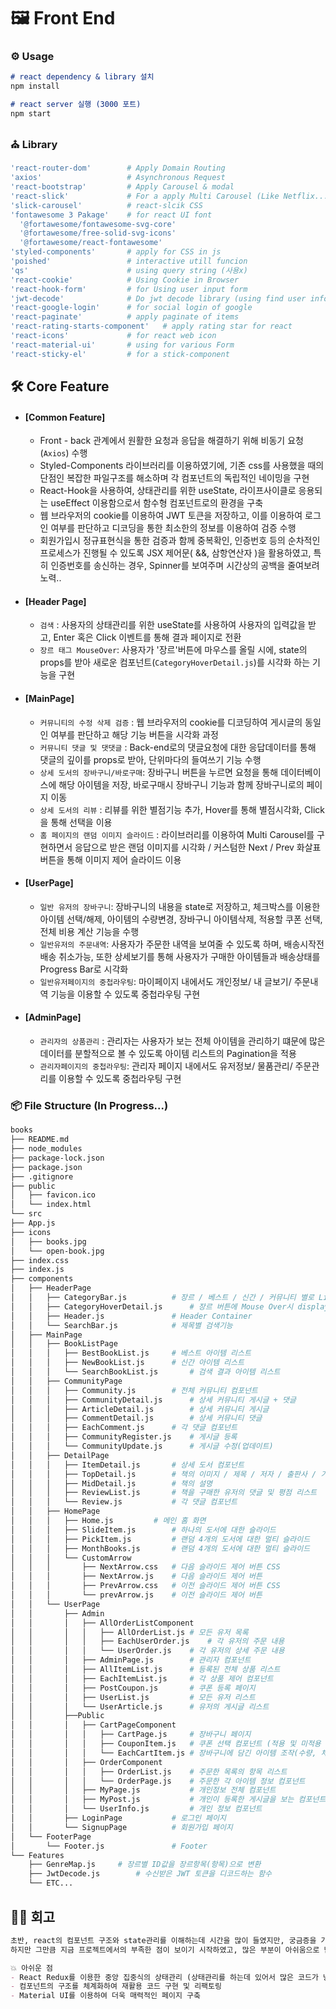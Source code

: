 # 🖼 Front End



### ⚙️ Usage

```markdown
# react dependency & library 설치
npm install

# react server 실행 (3000 포트)
npm start
```



###  ⛪️ Library

```bash
'react-router-dom'        # Apply Domain Routing
'axios'                   # Asynchronous Request
'react-bootstrap'         # Apply Carousel & modal
'react-slick'             # For a apply Multi Carousel (Like Netflix...)
'slick-carousel'          # react-slcik CSS
'fontawesome 3 Pakage'    # for react UI font
  '@fortawesome/fontawesome-svg-core'
  '@fortawesome/free-solid-svg-icons'
  '@fortawesome/react-fontawesome'
'styled-components'       # apply for CSS in js
'poished'                 # interactive utill funcion
'qs'                      # using query string (사용x)
'react-cookie'            # Using Cookie in Browser
'react-hook-form'         # for Using user input form
'jwt-decode'              # Do jwt decode library (using find user info)
'react-google-login'      # for social login of google
'react-paginate'          # apply paginate of items
'react-rating-starts-component'   # apply rating star for react
'react-icons'             # for react web icon
'react-material-ui'	      # using for various Form
'react-sticky-el'         # for a stick-component
```



## 🛠  Core Feature

- #### [Common Feature]

  - Front - back 관계에서 원활한 요청과 응답을 해결하기 위해 비동기 요청(`Axios`) 수행
  - Styled-Components 라이브러리를 이용하였기에, 기존 css를 사용했을 때의 단점인 복잡한 파일구조를 해소하며 각 컴포넌트의 독립적인 네이밍을 구현
  - React-Hook을 사용하여, 상태관리를 위한 useState, 라이프사이클로 응용되는 useEffect 이용함으로서 함수형 컴포넌트로의 환경을 구축
  - 웹 브라우저의 cookie를 이용하여 JWT 토큰을 저장하고, 이를 이용하여 로그인 여부를 판단하고 디코딩을 통한 최소한의 정보를 이용하여 검증 수행
  - 회원가입시 정규표현식을 통한 검증과 함께 중복확인, 인증번호 등의 순차적인 프로세스가 진행될 수 있도록 JSX 제어문( &&, 삼항연산자 )을 활용하였고, 특히 인증번호를 송신하는 경우, Spinner를 보여주며 시간상의 공백을 줄여보려 노력..

- #### [Header Page]

  - `검색` : 사용자의 상태관리를 위한 useState를 사용하여 사용자의 입력값을 받고, Enter 혹은 Click 이벤트를 통해 결과 페이지로 전환
  - `장르 태그 MouseOver`: 사용자가 '장르'버튼에 마우스를 올릴 시에, state의 props를 받아 새로운 컴포넌트(`CategoryHoverDetail.js`)를 시각화 하는 기능을 구현

- #### [MainPage]

  - `커뮤니티의 수정 삭제 검증` : 웹 브라우저의 cookie를 디코딩하여 게시글의 동일인 여부를 판단하고 해당 기능 버튼을 시각화 과정
  - `커뮤니티 댓글 및 댓댓글` :  Back-end로의 댓글요청에 대한 응답데이터를 통해 댓글의 깊이를 props로 받아, 단위마다의 들여쓰기 기능 수행
  - `상세 도서의 장바구니/바로구매`: 장바구니 버튼을 누르면 요청을 통해 데이터베이스에 해당 아이템을 저장, 바로구매시 장바구니 기능과 함께 장바구니로의 페이지 이동
  - `상세 도서의 리뷰` : 리뷰를 위한 별점기능 추가, Hover를 통해 별점시각화, Click을 통해 선택을 이용
  - `홈 페이지의 랜덤 이미지 슬라이드` : 라이브러리를 이용하여 Multi Carousel를 구현하면서 응답으로 받은 랜덤 이미지를 시각화 / 커스텀한 Next / Prev 화살표 버튼을 통해 이미지 제어 슬라이드 이용

- #### [UserPage]

  - `일반 유저의 장바구니`: 장바구니의 내용을 state로 저장하고, 체크박스를 이용한 아이템 선택/해제, 아이템의 수량변경, 장바구니 아이템삭제, 적용할 쿠폰 선택, 전체 비용 계산 기능을 수행 
  - `일반유저의 주문내역`: 사용자가 주문한 내역을 보여줄 수 있도록 하며, 배송시작전 배송 취소가능, 또한 상세보기를 통해 사용자가 구매한 아이템들과 배송상태를 Progress Bar로 시각화
  - `일반유저페이지의 중첩라우팅`: 마이페이지 내에서도 개인정보/ 내 글보기/ 주문내역 기능을 이용할 수 있도록 중첩라우팅 구현

- #### [AdminPage]

  - `관리자의 상품관리` : 관리자는 사용자가 보는 전체 아이템을 관리하기 떄문에 많은 데이터를 분할적으로 볼 수 있도록 아이템 리스트의 Pagination을 적용
  - `관리자페이지의 중첩라우팅`: 관리자 페이지 내에서도 유저정보/ 물품관리/ 주문관리를 이용할 수 있도록 중첩라우팅 구현



### 📦 File Structure (In Progress...)

```bash
books
├── README.md
├── node_modules
├── package-lock.json
├── package.json
├── .gitignore
├── public
│ 	├── favicon.ico
│ 	└── index.html
└── src
├── App.js
├── icons
│	├── books.jpg
│ 	└── open-book.jpg
├── index.css
├── index.js
├── components
│	├── HeaderPage
│	│	├── CategoryBar.js			# 장르 / 베스트 / 신간 / 커뮤니티 별로 Link되는 컴포넌트
│	│	├── CategoryHoverDetail.js		# 장르 버튼에 Mouse Over시 display되는 컴포넌트
│	│	├── Header.js				# Header Container
│	│	└── SearchBar.js			# 제목별 검색기능
│	├── MainPage
│	│	├── BookListPage
│	│	│	├── BestBookList.js		# 베스트 아이템 리스트
│	│	│	├── NewBookList.js		# 신간 아이템 리스트
│	│	│	└── SearchBookList.js		# 검색 결과 아이템 리스트
│	│	├── CommunityPage
│	│	│	├── Community.js		# 전체 커뮤니티 컴포넌트
│	│	│	├── CommunityDetail.js		# 상세 커뮤니티 게시글 + 댓글 
│	│	│	├── ArticleDetail.js		# 상세 커뮤니티 게시글
│	│	│	├── CommentDetail.js		# 상세 커뮤니티 댓글
│	│	│	├── EachComment.js		# 각 댓글 컴포넌트
│	│	│	├── CommunityRegister.js	# 게시글 등록
│	│	│	└── CommunityUpdate.js		# 게시글 수정(업데이트)
│	│	├── DetailPage
│	│	│	├── ItemDetail.js		# 상세 도서 컴포넌트
│	│	│	├── TopDetail.js		# 책의 이미지 / 제목 / 저자 / 출판사 / 가격 / 재고 + 장바구니 / 바로구매
│	│	│	├── MidDetail.js		# 책의 설명
│	│	│	├── ReviewList.js		# 책을 구매한 유저의 댓글 및 평점 리스트
│	│	│	└── Review.js			# 각 댓글 컴포넌트
│	│	├── HomePage
│	│	│	├── Home.js			# 메인 홈 화면
│	│	│	├── SlideItem.js		# 하나의 도서에 대한 슬라이드
│	│	│	├── PickItem.js			# 랜덤 4개의 도서에 대한 멀티 슬라이드
│	│	│	├── MonthBooks.js		# 랜덤 4개의 도서에 대한 멀티 슬라이드
│	│	│	└── CustomArrow
│	│	│		├── NextArrow.css	# 다음 슬라이드 제어 버튼 CSS		
│	│	│		├── NextArrow.js	# 다음 슬라이드 제어 버튼
│	│	│		├── PrevArrow.css	# 이전 슬라이드 제어 버튼 CSS
│	│	│		└── prevArrow.js	# 이전 슬라이드 제어 버튼
│	│	└── UserPage
│	│		├── Admin
│	│		│	├── AllOrderListComponent
│	│		│	│	├── AllOrderList.js	# 모든 유저 목록
│	│		│	│	├── EachUserOrder.js	# 각 유저의 주문 내용
│	│		│	│	└── UserOrder.js	# 각 유저의 상세 주문 내용
│	│		│	├── AdminPage.js		# 관리자 컴포넌트
│	│		│	├── AllItemList.js		# 등록된 전체 상품 리스트
│	│		│	├── EachItemList.js		# 각 상품 제어 컴포넌트
│	│		│	├── PostCoupon.js		# 쿠폰 등록 페이지
│	│		│	├── UserList.js			# 모든 유저 리스트	
│	│		│	└── UserArticle.js		# 유저의 게시글 리스트
│	│		├──Public
│	│		│	├── CartPageComponent
│	│		│	│	├── CartPage.js		# 장바구니 페이지
│	│		│	│	├── CouponItem.js	# 쿠폰 선택 컴포넌트 (적용 및 미적용 금액 보여주기) 
│	│		│	│	└── EachCartItem.js	# 장바구니에 담긴 아이템 조작(수량, 체크박스) 컴포넌트
│	│		│	├── OrderComponent
│	│		│	│	├── OrderList.js	# 주문한 목록의 항목 리스트
│	│		│	│	└── OrderPage.js	# 주문한 각 아이템 정보 컴포넌트
│	│		│	├── MyPage.js			# 개인정보 전체 컴포넌트
│	│		│	├── MyPost.js			# 개인이 등록한 게시글을 보는 컴포넌트
│	│		│	└── UserInfo.js			# 개인 정보 컴포넌트
│	│		├── LoginPage			# 로그인 페이지
│	│		└── SignupPage			# 회원가입 페이지
│	└── FooterPage
│		└── Footer.js				# Footer
└── Features
	├── GenreMap.js		# 장르별 ID값을 장르항목(항목)으로 변환
	├── JwtDecode.js		# 수신받은 JWT 토큰을 디코드하는 함수
	└── ETC...
```



## 🤜🤛 회고

```markdown
초반, react의 컴포넌트 구조와 state관리를 이해하는데 시간을 많이 들였지만, 궁금증을 가지고 배우려고 노력하니 점점 알아가는게 많아졌다. 
하지만 그만큼 지금 프로젝트에서의 부족한 점이 보이기 시작하였고, 많은 부분이 아쉬움으로 남았다.

💥 아쉬운 점
- React Redux를 이용한 중앙 집중식의 상태관리 (상태관리를 하는데 있어서 많은 코드가 낭비된다고 느껴졌음)
- 컴포넌트의 구조를 체계화하여 재활용 코드 구현 및 리팩토링
- Material UI를 이용하여 더욱 매력적인 페이지 구축
```

